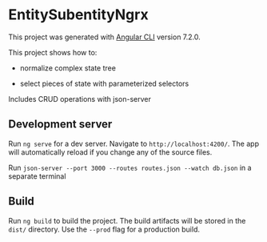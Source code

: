 # EntitySubentityNgrx

This project was generated with [Angular CLI](https://github.com/angular/angular-cli) version 7.2.0.

This project shows how to:

- normalize complex state tree

- select pieces of state with parameterized selectors

Includes CRUD operations with json-server

## Development server

Run `ng serve` for a dev server. Navigate to `http://localhost:4200/`. The app will automatically reload if you change any of the source files.

Run `json-server --port 3000 --routes routes.json --watch db.json` in a separate terminal

## Build

Run `ng build` to build the project. The build artifacts will be stored in the `dist/` directory. Use the `--prod` flag for a production build.


